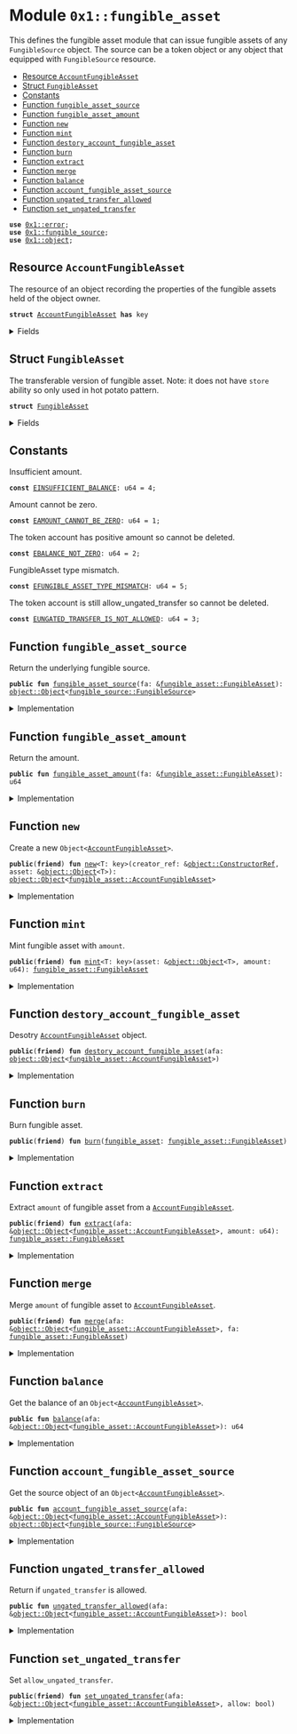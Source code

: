 
<a name="0x1_fungible_asset"></a>

# Module `0x1::fungible_asset`

This defines the fungible asset module that can issue fungible assets of any <code>FungibleSource</code> object. The source
can be a token object or any object that equipped with <code>FungibleSource</code> resource.


-  [Resource `AccountFungibleAsset`](#0x1_fungible_asset_AccountFungibleAsset)
-  [Struct `FungibleAsset`](#0x1_fungible_asset_FungibleAsset)
-  [Constants](#@Constants_0)
-  [Function `fungible_asset_source`](#0x1_fungible_asset_fungible_asset_source)
-  [Function `fungible_asset_amount`](#0x1_fungible_asset_fungible_asset_amount)
-  [Function `new`](#0x1_fungible_asset_new)
-  [Function `mint`](#0x1_fungible_asset_mint)
-  [Function `destory_account_fungible_asset`](#0x1_fungible_asset_destory_account_fungible_asset)
-  [Function `burn`](#0x1_fungible_asset_burn)
-  [Function `extract`](#0x1_fungible_asset_extract)
-  [Function `merge`](#0x1_fungible_asset_merge)
-  [Function `balance`](#0x1_fungible_asset_balance)
-  [Function `account_fungible_asset_source`](#0x1_fungible_asset_account_fungible_asset_source)
-  [Function `ungated_transfer_allowed`](#0x1_fungible_asset_ungated_transfer_allowed)
-  [Function `set_ungated_transfer`](#0x1_fungible_asset_set_ungated_transfer)


<pre><code><b>use</b> <a href="../../aptos-stdlib/../move-stdlib/doc/error.md#0x1_error">0x1::error</a>;
<b>use</b> <a href="fungible_source.md#0x1_fungible_source">0x1::fungible_source</a>;
<b>use</b> <a href="object.md#0x1_object">0x1::object</a>;
</code></pre>



<a name="0x1_fungible_asset_AccountFungibleAsset"></a>

## Resource `AccountFungibleAsset`

The resource of an object recording the properties of the fungible assets held of the object owner.


<pre><code><b>struct</b> <a href="fungible_asset.md#0x1_fungible_asset_AccountFungibleAsset">AccountFungibleAsset</a> <b>has</b> key
</code></pre>



<details>
<summary>Fields</summary>


<dl>
<dt>
<code>asset: <a href="object.md#0x1_object_Object">object::Object</a>&lt;<a href="fungible_source.md#0x1_fungible_source_FungibleSource">fungible_source::FungibleSource</a>&gt;</code>
</dt>
<dd>
 The address of the base asset object.
</dd>
<dt>
<code>balance: u64</code>
</dt>
<dd>
 The balance of the fungible asset.
</dd>
<dt>
<code>allow_ungated_transfer: bool</code>
</dt>
<dd>
 Fungible Assets transferring is a common operation, this allows for disabling and enabling
 transfers bypassing the use of a TransferCap.
</dd>
<dt>
<code>delete_ref: <a href="object.md#0x1_object_DeleteRef">object::DeleteRef</a></code>
</dt>
<dd>
 The delete_ref of this object, used for cleanup.
</dd>
</dl>


</details>

<a name="0x1_fungible_asset_FungibleAsset"></a>

## Struct `FungibleAsset`

The transferable version of fungible asset.
Note: it does not have <code>store</code> ability so only used in hot potato pattern.


<pre><code><b>struct</b> <a href="fungible_asset.md#0x1_fungible_asset_FungibleAsset">FungibleAsset</a>
</code></pre>



<details>
<summary>Fields</summary>


<dl>
<dt>
<code>asset: <a href="object.md#0x1_object_Object">object::Object</a>&lt;<a href="fungible_source.md#0x1_fungible_source_FungibleSource">fungible_source::FungibleSource</a>&gt;</code>
</dt>
<dd>

</dd>
<dt>
<code>amount: u64</code>
</dt>
<dd>

</dd>
</dl>


</details>

<a name="@Constants_0"></a>

## Constants


<a name="0x1_fungible_asset_EINSUFFICIENT_BALANCE"></a>

Insufficient amount.


<pre><code><b>const</b> <a href="fungible_asset.md#0x1_fungible_asset_EINSUFFICIENT_BALANCE">EINSUFFICIENT_BALANCE</a>: u64 = 4;
</code></pre>



<a name="0x1_fungible_asset_EAMOUNT_CANNOT_BE_ZERO"></a>

Amount cannot be zero.


<pre><code><b>const</b> <a href="fungible_asset.md#0x1_fungible_asset_EAMOUNT_CANNOT_BE_ZERO">EAMOUNT_CANNOT_BE_ZERO</a>: u64 = 1;
</code></pre>



<a name="0x1_fungible_asset_EBALANCE_NOT_ZERO"></a>

The token account has positive amount so cannot be deleted.


<pre><code><b>const</b> <a href="fungible_asset.md#0x1_fungible_asset_EBALANCE_NOT_ZERO">EBALANCE_NOT_ZERO</a>: u64 = 2;
</code></pre>



<a name="0x1_fungible_asset_EFUNGIBLE_ASSET_TYPE_MISMATCH"></a>

FungibleAsset type mismatch.


<pre><code><b>const</b> <a href="fungible_asset.md#0x1_fungible_asset_EFUNGIBLE_ASSET_TYPE_MISMATCH">EFUNGIBLE_ASSET_TYPE_MISMATCH</a>: u64 = 5;
</code></pre>



<a name="0x1_fungible_asset_EUNGATED_TRANSFER_IS_NOT_ALLOWED"></a>

The token account is still allow_ungated_transfer so cannot be deleted.


<pre><code><b>const</b> <a href="fungible_asset.md#0x1_fungible_asset_EUNGATED_TRANSFER_IS_NOT_ALLOWED">EUNGATED_TRANSFER_IS_NOT_ALLOWED</a>: u64 = 3;
</code></pre>



<a name="0x1_fungible_asset_fungible_asset_source"></a>

## Function `fungible_asset_source`

Return the underlying fungible source.


<pre><code><b>public</b> <b>fun</b> <a href="fungible_asset.md#0x1_fungible_asset_fungible_asset_source">fungible_asset_source</a>(fa: &<a href="fungible_asset.md#0x1_fungible_asset_FungibleAsset">fungible_asset::FungibleAsset</a>): <a href="object.md#0x1_object_Object">object::Object</a>&lt;<a href="fungible_source.md#0x1_fungible_source_FungibleSource">fungible_source::FungibleSource</a>&gt;
</code></pre>



<details>
<summary>Implementation</summary>


<pre><code><b>public</b> <b>fun</b> <a href="fungible_asset.md#0x1_fungible_asset_fungible_asset_source">fungible_asset_source</a>(fa: &<a href="fungible_asset.md#0x1_fungible_asset_FungibleAsset">FungibleAsset</a>): Object&lt;FungibleSource&gt; {
    fa.asset
}
</code></pre>



</details>

<a name="0x1_fungible_asset_fungible_asset_amount"></a>

## Function `fungible_asset_amount`

Return the amount.


<pre><code><b>public</b> <b>fun</b> <a href="fungible_asset.md#0x1_fungible_asset_fungible_asset_amount">fungible_asset_amount</a>(fa: &<a href="fungible_asset.md#0x1_fungible_asset_FungibleAsset">fungible_asset::FungibleAsset</a>): u64
</code></pre>



<details>
<summary>Implementation</summary>


<pre><code><b>public</b> <b>fun</b> <a href="fungible_asset.md#0x1_fungible_asset_fungible_asset_amount">fungible_asset_amount</a>(fa: &<a href="fungible_asset.md#0x1_fungible_asset_FungibleAsset">FungibleAsset</a>): u64 {
    fa.amount
}
</code></pre>



</details>

<a name="0x1_fungible_asset_new"></a>

## Function `new`

Create a new <code>Object&lt;<a href="fungible_asset.md#0x1_fungible_asset_AccountFungibleAsset">AccountFungibleAsset</a>&gt;</code>.


<pre><code><b>public</b>(<b>friend</b>) <b>fun</b> <a href="fungible_asset.md#0x1_fungible_asset_new">new</a>&lt;T: key&gt;(creator_ref: &<a href="object.md#0x1_object_ConstructorRef">object::ConstructorRef</a>, asset: &<a href="object.md#0x1_object_Object">object::Object</a>&lt;T&gt;): <a href="object.md#0x1_object_Object">object::Object</a>&lt;<a href="fungible_asset.md#0x1_fungible_asset_AccountFungibleAsset">fungible_asset::AccountFungibleAsset</a>&gt;
</code></pre>



<details>
<summary>Implementation</summary>


<pre><code><b>public</b>(<b>friend</b>) <b>fun</b> <a href="fungible_asset.md#0x1_fungible_asset_new">new</a>&lt;T: key&gt;(
    creator_ref: &ConstructorRef,
    asset: &Object&lt;T&gt;,
): Object&lt;<a href="fungible_asset.md#0x1_fungible_asset_AccountFungibleAsset">AccountFungibleAsset</a>&gt; {
    <b>let</b> pfa_signer = <a href="object.md#0x1_object_generate_signer">object::generate_signer</a>(creator_ref);
    <b>let</b> asset = <a href="fungible_source.md#0x1_fungible_source_verify">fungible_source::verify</a>(asset);

    <b>move_to</b>(&pfa_signer, <a href="fungible_asset.md#0x1_fungible_asset_AccountFungibleAsset">AccountFungibleAsset</a> {
        asset,
        balance: 0,
        allow_ungated_transfer: <b>true</b>,
        delete_ref: <a href="object.md#0x1_object_generate_delete_ref">object::generate_delete_ref</a>(creator_ref)
    });
    <a href="object.md#0x1_object_object_from_constructor_ref">object::object_from_constructor_ref</a>&lt;<a href="fungible_asset.md#0x1_fungible_asset_AccountFungibleAsset">AccountFungibleAsset</a>&gt;(creator_ref)
}
</code></pre>



</details>

<a name="0x1_fungible_asset_mint"></a>

## Function `mint`

Mint fungible asset with <code>amount</code>.


<pre><code><b>public</b>(<b>friend</b>) <b>fun</b> <a href="fungible_asset.md#0x1_fungible_asset_mint">mint</a>&lt;T: key&gt;(asset: &<a href="object.md#0x1_object_Object">object::Object</a>&lt;T&gt;, amount: u64): <a href="fungible_asset.md#0x1_fungible_asset_FungibleAsset">fungible_asset::FungibleAsset</a>
</code></pre>



<details>
<summary>Implementation</summary>


<pre><code><b>public</b>(<b>friend</b>) <b>fun</b> <a href="fungible_asset.md#0x1_fungible_asset_mint">mint</a>&lt;T: key&gt;(
    asset: &Object&lt;T&gt;,
    amount: u64,
): <a href="fungible_asset.md#0x1_fungible_asset_FungibleAsset">FungibleAsset</a> {
    <b>assert</b>!(amount != 0, <a href="../../aptos-stdlib/../move-stdlib/doc/error.md#0x1_error_invalid_argument">error::invalid_argument</a>(<a href="fungible_asset.md#0x1_fungible_asset_EAMOUNT_CANNOT_BE_ZERO">EAMOUNT_CANNOT_BE_ZERO</a>));
    <b>let</b> asset = <a href="fungible_source.md#0x1_fungible_source_verify">fungible_source::verify</a>(asset);
    <a href="fungible_source.md#0x1_fungible_source_increase_supply">fungible_source::increase_supply</a>(&asset, amount);
    <a href="fungible_asset.md#0x1_fungible_asset_FungibleAsset">FungibleAsset</a> {
        asset,
        amount
    }
}
</code></pre>



</details>

<a name="0x1_fungible_asset_destory_account_fungible_asset"></a>

## Function `destory_account_fungible_asset`

Desotry <code><a href="fungible_asset.md#0x1_fungible_asset_AccountFungibleAsset">AccountFungibleAsset</a></code> object.


<pre><code><b>public</b>(<b>friend</b>) <b>fun</b> <a href="fungible_asset.md#0x1_fungible_asset_destory_account_fungible_asset">destory_account_fungible_asset</a>(afa: <a href="object.md#0x1_object_Object">object::Object</a>&lt;<a href="fungible_asset.md#0x1_fungible_asset_AccountFungibleAsset">fungible_asset::AccountFungibleAsset</a>&gt;)
</code></pre>



<details>
<summary>Implementation</summary>


<pre><code><b>public</b>(<b>friend</b>) <b>fun</b> <a href="fungible_asset.md#0x1_fungible_asset_destory_account_fungible_asset">destory_account_fungible_asset</a>(afa: Object&lt;<a href="fungible_asset.md#0x1_fungible_asset_AccountFungibleAsset">AccountFungibleAsset</a>&gt;) <b>acquires</b> <a href="fungible_asset.md#0x1_fungible_asset_AccountFungibleAsset">AccountFungibleAsset</a> {
    <b>let</b> <a href="fungible_asset.md#0x1_fungible_asset_AccountFungibleAsset">AccountFungibleAsset</a> {
        asset: _,
        balance: _,
        allow_ungated_transfer: _,
        delete_ref
    } = <b>move_from</b>&lt;<a href="fungible_asset.md#0x1_fungible_asset_AccountFungibleAsset">AccountFungibleAsset</a>&gt;(<a href="object.md#0x1_object_object_address">object::object_address</a>(&afa));
    <a href="object.md#0x1_object_delete">object::delete</a>(delete_ref);
}
</code></pre>



</details>

<a name="0x1_fungible_asset_burn"></a>

## Function `burn`

Burn fungible asset.


<pre><code><b>public</b>(<b>friend</b>) <b>fun</b> <a href="fungible_asset.md#0x1_fungible_asset_burn">burn</a>(<a href="fungible_asset.md#0x1_fungible_asset">fungible_asset</a>: <a href="fungible_asset.md#0x1_fungible_asset_FungibleAsset">fungible_asset::FungibleAsset</a>)
</code></pre>



<details>
<summary>Implementation</summary>


<pre><code><b>public</b>(<b>friend</b>) <b>fun</b> <a href="fungible_asset.md#0x1_fungible_asset_burn">burn</a>(<a href="fungible_asset.md#0x1_fungible_asset">fungible_asset</a>: <a href="fungible_asset.md#0x1_fungible_asset_FungibleAsset">FungibleAsset</a>) {
    <b>let</b> <a href="fungible_asset.md#0x1_fungible_asset_FungibleAsset">FungibleAsset</a> {
        asset,
        amount,
    } = <a href="fungible_asset.md#0x1_fungible_asset">fungible_asset</a>;
    <a href="fungible_source.md#0x1_fungible_source_decrease_supply">fungible_source::decrease_supply</a>(&asset, amount);
}
</code></pre>



</details>

<a name="0x1_fungible_asset_extract"></a>

## Function `extract`

Extract <code>amount</code> of fungible asset from a <code><a href="fungible_asset.md#0x1_fungible_asset_AccountFungibleAsset">AccountFungibleAsset</a></code>.


<pre><code><b>public</b>(<b>friend</b>) <b>fun</b> <a href="fungible_asset.md#0x1_fungible_asset_extract">extract</a>(afa: &<a href="object.md#0x1_object_Object">object::Object</a>&lt;<a href="fungible_asset.md#0x1_fungible_asset_AccountFungibleAsset">fungible_asset::AccountFungibleAsset</a>&gt;, amount: u64): <a href="fungible_asset.md#0x1_fungible_asset_FungibleAsset">fungible_asset::FungibleAsset</a>
</code></pre>



<details>
<summary>Implementation</summary>


<pre><code><b>public</b>(<b>friend</b>) <b>fun</b> <a href="fungible_asset.md#0x1_fungible_asset_extract">extract</a>(
    afa: &Object&lt;<a href="fungible_asset.md#0x1_fungible_asset_AccountFungibleAsset">AccountFungibleAsset</a>&gt;,
    amount: u64,
): <a href="fungible_asset.md#0x1_fungible_asset_FungibleAsset">FungibleAsset</a> <b>acquires</b> <a href="fungible_asset.md#0x1_fungible_asset_AccountFungibleAsset">AccountFungibleAsset</a> {
    <b>assert</b>!(amount != 0, <a href="../../aptos-stdlib/../move-stdlib/doc/error.md#0x1_error_invalid_argument">error::invalid_argument</a>(<a href="fungible_asset.md#0x1_fungible_asset_EAMOUNT_CANNOT_BE_ZERO">EAMOUNT_CANNOT_BE_ZERO</a>));
    <b>let</b> afa = borrow_fungible_asset_mut(afa);
    <b>assert</b>!(afa.allow_ungated_transfer, <a href="../../aptos-stdlib/../move-stdlib/doc/error.md#0x1_error_invalid_argument">error::invalid_argument</a>(<a href="fungible_asset.md#0x1_fungible_asset_EUNGATED_TRANSFER_IS_NOT_ALLOWED">EUNGATED_TRANSFER_IS_NOT_ALLOWED</a>));
    <b>assert</b>!(afa.balance &gt;= amount, <a href="../../aptos-stdlib/../move-stdlib/doc/error.md#0x1_error_invalid_argument">error::invalid_argument</a>(<a href="fungible_asset.md#0x1_fungible_asset_EINSUFFICIENT_BALANCE">EINSUFFICIENT_BALANCE</a>));
    afa.balance = afa.balance - amount;
    <a href="fungible_asset.md#0x1_fungible_asset_FungibleAsset">FungibleAsset</a> {
        asset: afa.asset,
        amount
    }
}
</code></pre>



</details>

<a name="0x1_fungible_asset_merge"></a>

## Function `merge`

Merge <code>amount</code> of fungible asset to <code><a href="fungible_asset.md#0x1_fungible_asset_AccountFungibleAsset">AccountFungibleAsset</a></code>.


<pre><code><b>public</b>(<b>friend</b>) <b>fun</b> <a href="fungible_asset.md#0x1_fungible_asset_merge">merge</a>(afa: &<a href="object.md#0x1_object_Object">object::Object</a>&lt;<a href="fungible_asset.md#0x1_fungible_asset_AccountFungibleAsset">fungible_asset::AccountFungibleAsset</a>&gt;, fa: <a href="fungible_asset.md#0x1_fungible_asset_FungibleAsset">fungible_asset::FungibleAsset</a>)
</code></pre>



<details>
<summary>Implementation</summary>


<pre><code><b>public</b>(<b>friend</b>) <b>fun</b> <a href="fungible_asset.md#0x1_fungible_asset_merge">merge</a>(
    afa: &Object&lt;<a href="fungible_asset.md#0x1_fungible_asset_AccountFungibleAsset">AccountFungibleAsset</a>&gt;,
    fa: <a href="fungible_asset.md#0x1_fungible_asset_FungibleAsset">FungibleAsset</a>,
) <b>acquires</b> <a href="fungible_asset.md#0x1_fungible_asset_AccountFungibleAsset">AccountFungibleAsset</a> {
    <b>let</b> <a href="fungible_asset.md#0x1_fungible_asset_FungibleAsset">FungibleAsset</a> { asset, amount } = fa;
    // ensure merging the same <a href="coin.md#0x1_coin">coin</a>
    <b>let</b> afa = borrow_fungible_asset_mut(afa);
    <b>assert</b>!(afa.allow_ungated_transfer, <a href="../../aptos-stdlib/../move-stdlib/doc/error.md#0x1_error_invalid_argument">error::invalid_argument</a>(<a href="fungible_asset.md#0x1_fungible_asset_EUNGATED_TRANSFER_IS_NOT_ALLOWED">EUNGATED_TRANSFER_IS_NOT_ALLOWED</a>));
    <b>assert</b>!(afa.asset == asset, <a href="../../aptos-stdlib/../move-stdlib/doc/error.md#0x1_error_invalid_argument">error::invalid_argument</a>(<a href="fungible_asset.md#0x1_fungible_asset_EFUNGIBLE_ASSET_TYPE_MISMATCH">EFUNGIBLE_ASSET_TYPE_MISMATCH</a>));
    afa.balance = afa.balance + amount;
}
</code></pre>



</details>

<a name="0x1_fungible_asset_balance"></a>

## Function `balance`

Get the balance of an <code>Object&lt;<a href="fungible_asset.md#0x1_fungible_asset_AccountFungibleAsset">AccountFungibleAsset</a>&gt;</code>.


<pre><code><b>public</b> <b>fun</b> <a href="fungible_asset.md#0x1_fungible_asset_balance">balance</a>(afa: &<a href="object.md#0x1_object_Object">object::Object</a>&lt;<a href="fungible_asset.md#0x1_fungible_asset_AccountFungibleAsset">fungible_asset::AccountFungibleAsset</a>&gt;): u64
</code></pre>



<details>
<summary>Implementation</summary>


<pre><code><b>public</b> <b>fun</b> <a href="fungible_asset.md#0x1_fungible_asset_balance">balance</a>(afa: &Object&lt;<a href="fungible_asset.md#0x1_fungible_asset_AccountFungibleAsset">AccountFungibleAsset</a>&gt;): u64 <b>acquires</b> <a href="fungible_asset.md#0x1_fungible_asset_AccountFungibleAsset">AccountFungibleAsset</a> {
    borrow_fungible_asset(afa).balance
}
</code></pre>



</details>

<a name="0x1_fungible_asset_account_fungible_asset_source"></a>

## Function `account_fungible_asset_source`

Get the source object of an <code>Object&lt;<a href="fungible_asset.md#0x1_fungible_asset_AccountFungibleAsset">AccountFungibleAsset</a>&gt;</code>.


<pre><code><b>public</b> <b>fun</b> <a href="fungible_asset.md#0x1_fungible_asset_account_fungible_asset_source">account_fungible_asset_source</a>(afa: &<a href="object.md#0x1_object_Object">object::Object</a>&lt;<a href="fungible_asset.md#0x1_fungible_asset_AccountFungibleAsset">fungible_asset::AccountFungibleAsset</a>&gt;): <a href="object.md#0x1_object_Object">object::Object</a>&lt;<a href="fungible_source.md#0x1_fungible_source_FungibleSource">fungible_source::FungibleSource</a>&gt;
</code></pre>



<details>
<summary>Implementation</summary>


<pre><code><b>public</b> <b>fun</b> <a href="fungible_asset.md#0x1_fungible_asset_account_fungible_asset_source">account_fungible_asset_source</a>(
    afa: &Object&lt;<a href="fungible_asset.md#0x1_fungible_asset_AccountFungibleAsset">AccountFungibleAsset</a>&gt;
): Object&lt;FungibleSource&gt; <b>acquires</b> <a href="fungible_asset.md#0x1_fungible_asset_AccountFungibleAsset">AccountFungibleAsset</a> {
    borrow_fungible_asset(afa).asset
}
</code></pre>



</details>

<a name="0x1_fungible_asset_ungated_transfer_allowed"></a>

## Function `ungated_transfer_allowed`

Return if <code>ungated_transfer</code> is allowed.


<pre><code><b>public</b> <b>fun</b> <a href="fungible_asset.md#0x1_fungible_asset_ungated_transfer_allowed">ungated_transfer_allowed</a>(afa: &<a href="object.md#0x1_object_Object">object::Object</a>&lt;<a href="fungible_asset.md#0x1_fungible_asset_AccountFungibleAsset">fungible_asset::AccountFungibleAsset</a>&gt;): bool
</code></pre>



<details>
<summary>Implementation</summary>


<pre><code><b>public</b> <b>fun</b> <a href="fungible_asset.md#0x1_fungible_asset_ungated_transfer_allowed">ungated_transfer_allowed</a>(afa: &Object&lt;<a href="fungible_asset.md#0x1_fungible_asset_AccountFungibleAsset">AccountFungibleAsset</a>&gt;): bool <b>acquires</b> <a href="fungible_asset.md#0x1_fungible_asset_AccountFungibleAsset">AccountFungibleAsset</a> {
    borrow_fungible_asset(afa).allow_ungated_transfer
}
</code></pre>



</details>

<a name="0x1_fungible_asset_set_ungated_transfer"></a>

## Function `set_ungated_transfer`

Set <code>allow_ungated_transfer</code>.


<pre><code><b>public</b>(<b>friend</b>) <b>fun</b> <a href="fungible_asset.md#0x1_fungible_asset_set_ungated_transfer">set_ungated_transfer</a>(afa: &<a href="object.md#0x1_object_Object">object::Object</a>&lt;<a href="fungible_asset.md#0x1_fungible_asset_AccountFungibleAsset">fungible_asset::AccountFungibleAsset</a>&gt;, allow: bool)
</code></pre>



<details>
<summary>Implementation</summary>


<pre><code><b>public</b>(<b>friend</b>) <b>fun</b> <a href="fungible_asset.md#0x1_fungible_asset_set_ungated_transfer">set_ungated_transfer</a>(
    afa: &Object&lt;<a href="fungible_asset.md#0x1_fungible_asset_AccountFungibleAsset">AccountFungibleAsset</a>&gt;,
    allow: bool
) <b>acquires</b> <a href="fungible_asset.md#0x1_fungible_asset_AccountFungibleAsset">AccountFungibleAsset</a> {
    borrow_fungible_asset_mut(afa).allow_ungated_transfer = allow;
}
</code></pre>



</details>


[move-book]: https://move-language.github.io/move/introduction.html
